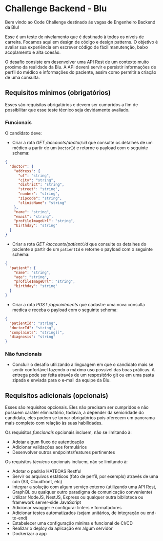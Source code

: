 # Challenge Backend - Blu

Bem vindo ao Code Challenge destinado às vagas de Engenheiro Backend da Blu!

Esse é um teste de nivelamento que é destinado à todos os níveis de carreira. Focamos aqui em design de código e design patterns. O objetivo é avaliar sua experiência em escrever código de fácil manutenção, baixo acoplamento e alta coesão.

O desafio consiste em desenvolver uma API Rest de um contexto muito proximo da realidsde da Blu. A API deverá servir e persistir informações de perfil do médico e informações do paciente, assim como permitir a criação de uma consulta.

## Requisitos mínimos (obrigatórios)

Esses são requisitos obrigatórios e devem ser cumpridos a fim de possibilitar que esse teste técnico seja devidamente avaliado.

### Funcionais

O candidato deve:

- Criar a rota _GET /accounts/doctor/:id_ que consulte os detalhes de um médico a partir de um `DoctorId` e retorne o payload com o seguinte schema:

```json
{
  "doctor": {
    "address": {
      "uf": "string",
      "city": "string",
      "district": "string",
      "street": "string",
      "number": "string",
      "zipcode": "string",
      "clinicName": "string"
    },
    "name": "string",
    "email": "string",
    "profileImageUrl": "string",
    "birthday": "string"
  }
}
```

- Criar a rota _GET /accounts/patient/:id_ que consulte os detalhes do paciente a partir de um `patientId` e retorne o payload com o seguinte schema:

```json
{
  "patient": {
    "name": "string",
    "age": "string",
    "profileImageUrl": "string",
    "birthday": "string"
  }
}
```

- Criar a rota _POST /appointments_ que cadastre uma nova consulta medica e receba o payload com o seguinte schema:

```json
{
  "patientId": "string",
  "doctorId": "string",
  "complaints": "string[]",
  "diagnosis": "string"
}
```

### Não funcionais

- Concluir o desafio utilizando a linguagem em que o candidato mais se sentir confortável fazendo o máximo uso possível das boas práticas. A entrega pode ser feita através de um respositório git ou em uma pasta zipada e enviada para o e-mail da equipe da Blu.

## Requisitos adicionais (opcionais)

Esses são requisitos opcionais. Eles não precisam ser cumpridos e não possuem caráter eliminatório, todavia, a depender da senioridade do candidato, eles podem se tornar obrigatórios pois oferecem um panorama mais completo com relação às suas habilidades.

Os requisitos _funcionais_ opcionais incluem, não se limitando à:

- Adotar algum fluxo de autenticação
- Adicionar validações aos formulários
- Desenvolver outros endpoints/features pertinentes

Os requisitos _técnicos_ opcionais incluem, não se limitando à:

- Adotar o padrão HATEOAS Restful
- Servir os arquivos estáticos (foto de perfil, por exemplo) através de uma cdn (S3, Cloudfront, etc)
- Integrar a solução com algum serviço externo (utilizando uma API Rest, GraphQL ou qualquer outro paradigma de comunicação conveniente)
- Utilizar NodeJS, NestJS, Express ou qualquer outra biblioteca ou framework server-side JavaScript
- Adicionar swagger e configurar linters e formatadores
- Adicionar testes automatizados (sejam unitários, de integração ou end-to-end)
- Estabelecer uma configuração mínima e funcional de CI/CD
- Realizar o deploy da aplicação em algum servidor
- Dockerizar a app
